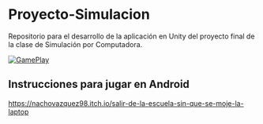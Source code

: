 # Proyecto-Simulacion
Repositorio para el desarrollo de la aplicación en Unity del proyecto final de la clase de Simulación por Computadora.


[![GamePlay](https://img.youtube.com/vi/SXxptSj5US8/0.jpg)](https://www.youtube.com/watch?v=SXxptSj5US8 "Proyecto Final")

## Instrucciones para jugar en Android
https://nachovazquez98.itch.io/salir-de-la-escuela-sin-que-se-moje-la-laptop

